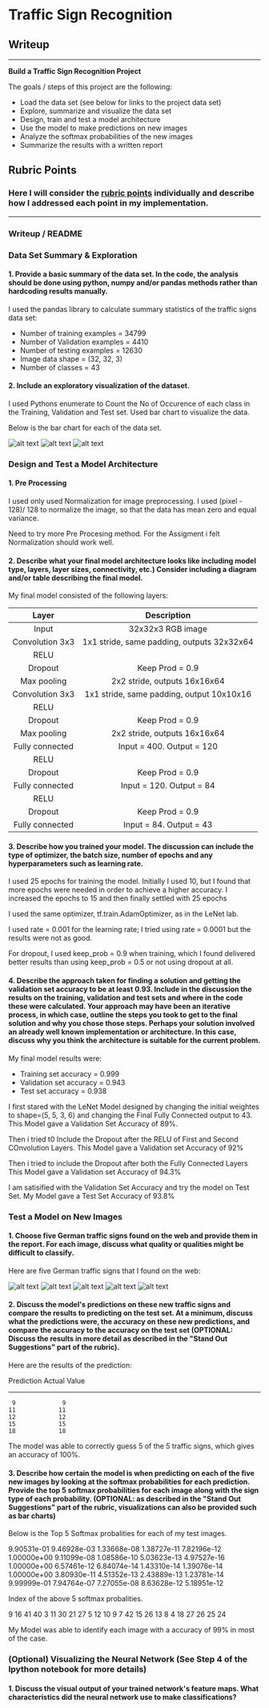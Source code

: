 # **Traffic Sign Recognition** 

## Writeup
---

**Build a Traffic Sign Recognition Project**

The goals / steps of this project are the following:
* Load the data set (see below for links to the project data set)
* Explore, summarize and visualize the data set
* Design, train and test a model architecture
* Use the model to make predictions on new images
* Analyze the softmax probabilities of the new images
* Summarize the results with a written report


[//]: # (Image References)

[image1]: ./writeupimages/TrainingSetViz.png "Training Set visualization"
[image2]: ./writeupimages/ValidationsetViz.png "Validation Set visualization"
[image3]: ./writeupimages/TestSetviz.png "Test Set visualization"
[image4]: ./testimage/9_no_passing.jpg "no passing Sign 1"
[image5]: ./testimage/11_right-of-way.jpg "right of way Sign 2"
[image6]: ./testimage/12_priority_road.jpg "prioroty road Sign 3"
[image7]: ./testimage/15_no_vehicles.jpg "no vehicles Sign 4"
[image8]: ./testimage/18_general_caution.jpg "general caution Sign 5"

## Rubric Points
### Here I will consider the [rubric points](https://review.udacity.com/#!/rubrics/481/view) individually and describe how I addressed each point in my implementation.  

---
### Writeup / README

### Data Set Summary & Exploration

#### 1. Provide a basic summary of the data set. In the code, the analysis should be done using python, numpy and/or pandas methods rather than hardcoding results manually.

I used the pandas library to calculate summary statistics of the traffic
signs data set:

* Number of training examples = 34799
* Number of Validation examples = 4410
* Number of testing examples = 12630
* Image data shape = (32, 32, 3)
* Number of classes = 43

#### 2. Include an exploratory visualization of the dataset.

I used Pythons enumerate to Count the No of Occurence of each class in the Training, Validation and Test set. Used bar chart to visualize the data.

Below is the bar chart for each of the data set.

![alt text][image1]
![alt text][image1]
![alt text][image1]

### Design and Test a Model Architecture

#### 1. Pre Processing

 I used only used Normalization for image preprocessing.
 I used (pixel - 128)/ 128 to normalize the image, so that the data has mean zero and equal variance.
 
 Need to try more Pre Procesing method. For the Assigment i felt Normalization should work well.

#### 2. Describe what your final model architecture looks like including model type, layers, layer sizes, connectivity, etc.) Consider including a diagram and/or table describing the final model.

My final model consisted of the following layers:

| Layer         		|     Description	        					| 
|:---------------------:|:---------------------------------------------:| 
| Input         		| 32x32x3 RGB image   							| 
| Convolution 3x3     	| 1x1 stride, same padding, outputs 32x32x64 	|
| RELU					|												|
| Dropout				| Keep Prod = 0.9								|
| Max pooling	      	| 2x2 stride,  outputs 16x16x64 				|
| Convolution 3x3	    | 1x1 stride, same padding, output 10x10x16		|
| RELU					|												|
| Dropout				| Keep Prod = 0.9								|
| Max pooling	      	| 2x2 stride,  outputs 16x16x64 				|
| Fully connected		| Input = 400. Output = 120 					|
| RELU					|												|
| Dropout				| Keep Prod = 0.9								|
| Fully connected		| Input = 120. Output = 84  					|
| RELU					|												|
| Dropout				| Keep Prod = 0.9								|
| Fully connected		| Input = 84. Output = 43   					|


 


#### 3. Describe how you trained your model. The discussion can include the type of optimizer, the batch size, number of epochs and any hyperparameters such as learning rate.

I used 25 epochs for training the model. Initially I used 10, but I found that more epochs were needed in order to achieve a higher accuracy. I increased the epochs to 15 and then finally settled with 25 epochs

I used the same optimizer, tf.train.AdamOptimizer, as in the LeNet lab.

I used rate = 0.001 for the learning rate; I tried using rate = 0.0001 but the results were not as good.

For dropout, I used keep_prob = 0.9 when training, which I found delivered better results than using keep_prob = 0.5 or not using dropout at all.

#### 4. Describe the approach taken for finding a solution and getting the validation set accuracy to be at least 0.93. Include in the discussion the results on the training, validation and test sets and where in the code these were calculated. Your approach may have been an iterative process, in which case, outline the steps you took to get to the final solution and why you chose those steps. Perhaps your solution involved an already well known implementation or architecture. In this case, discuss why you think the architecture is suitable for the current problem.

My final model results were:
* Training set accuracy = 0.999
* Validation set accuracy = 0.943
* Test set accuracy = 0.938

I first stared with the LeNet Model designed by changing the initial weightes to shape=(5, 5, 3, 6) and changing the Final Fully Connected output to 43. This Model gave a Validation Set Accuracy of 89%.

Then i tried t0 Include the Dropout after the RELU of First and Second COnvolution Layers. 
This Model gave a Validation set Accuracy of 92%

Then i tried to include the Dropout after both the Fully Connected Layers
This Model gave a Validation set Accuracy of 94.3%

I am satisified with the Validation Set Accuracy and try the model on Test Set.
My Model gave a Test Set Accuracy of 93.8%

 

### Test a Model on New Images

#### 1. Choose five German traffic signs found on the web and provide them in the report. For each image, discuss what quality or qualities might be difficult to classify.

Here are five German traffic signs that I found on the web:

![alt text][image4] ![alt text][image5] ![alt text][image6] 
![alt text][image7] ![alt text][image8]

#### 2. Discuss the model's predictions on these new traffic signs and compare the results to predicting on the test set. At a minimum, discuss what the predictions were, the accuracy on these new predictions, and compare the accuracy to the accuracy on the test set (OPTIONAL: Discuss the results in more detail as described in the "Stand Out Suggestions" part of the rubric).

Here are the results of the prediction:

Prediction   Actual Value
----------   ------------
     9             9     
    11            11     
    12            12     
    15            15     
    18            18  


The model was able to correctly guess 5 of the 5 traffic signs, which gives an accuracy of 100%. 

#### 3. Describe how certain the model is when predicting on each of the five new images by looking at the softmax probabilities for each prediction. Provide the top 5 softmax probabilities for each image along with the sign type of each probability. (OPTIONAL: as described in the "Stand Out Suggestions" part of the rubric, visualizations can also be provided such as bar charts)

Below is the Top 5 Softmax probalities for each of my test images.

9.90531e-01   9.46928e-03   1.33668e-08   1.38727e-11   7.82196e-12
1.00000e+00   9.11099e-08   1.08586e-10   5.03623e-13   4.97527e-16
1.00000e+00   6.57461e-12   6.84074e-14   1.43310e-14   1.39076e-14
1.00000e+00   3.80930e-11   4.51352e-13   2.43889e-13   1.23781e-14
9.99999e-01   7.94764e-07   7.27055e-08   8.63628e-12   5.18951e-12

Index of the above 5 softmax probalities.

9 16 41 40  3
11 30 21 27  5
12 10  9  7 42
15 26 13  8  4
18 27 26 25 24

My Model was able to identify each image with a accuracy of 99% in most of the case.



### (Optional) Visualizing the Neural Network (See Step 4 of the Ipython notebook for more details)
#### 1. Discuss the visual output of your trained network's feature maps. What characteristics did the neural network use to make classifications?


